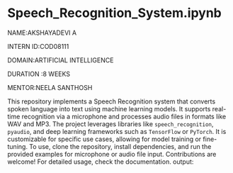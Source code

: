 # Speech_Recognition_System.ipynb
NAME:AKSHAYADEVI A

INTERN ID:COD08111

DOMAIN:ARTIFICIAL INTELLIGENCE

DURATION :8 WEEKS

MENTOR:NEELA SANTHOSH

This repository implements a Speech Recognition system that converts spoken language into text using machine learning models. It supports real-time recognition via a microphone and processes audio files in formats like WAV and MP3. The project leverages libraries like `speech_recognition`, `pyaudio`, and deep learning frameworks such as `TensorFlow` or `PyTorch`. It is customizable for specific use cases, allowing for model training or fine-tuning. To use, clone the repository, install dependencies, and run the provided examples for microphone or audio file input. Contributions are welcome! For detailed usage, check the documentation.
output: 

